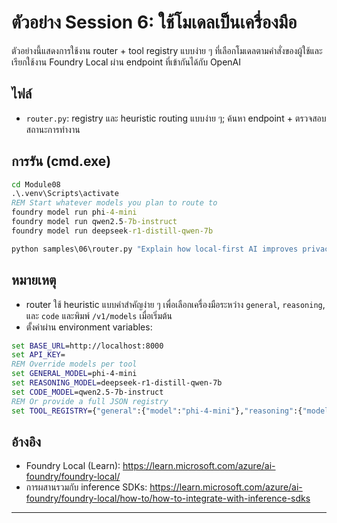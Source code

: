 <!--
CO_OP_TRANSLATOR_METADATA:
{
  "original_hash": "d28c8fdf6c32d02120403c7b4526392b",
  "translation_date": "2025-09-22T19:23:16+00:00",
  "source_file": "Module08/samples/06/README.md",
  "language_code": "th"
}
-->
# ตัวอย่าง Session 6: ใช้โมเดลเป็นเครื่องมือ

ตัวอย่างนี้แสดงการใช้งาน router + tool registry แบบง่าย ๆ ที่เลือกโมเดลตามคำสั่งของผู้ใช้และเรียกใช้งาน Foundry Local ผ่าน endpoint ที่เข้ากันได้กับ OpenAI

## ไฟล์
- `router.py`: registry และ heuristic routing แบบง่าย ๆ; ค้นหา endpoint + ตรวจสอบสถานะการทำงาน

## การรัน (cmd.exe)
```cmd
cd Module08
.\.venv\Scripts\activate
REM Start whatever models you plan to route to
foundry model run phi-4-mini
foundry model run qwen2.5-7b-instruct
foundry model run deepseek-r1-distill-qwen-7b

python samples\06\router.py "Explain how local-first AI improves privacy in two sentences."
```

## หมายเหตุ
- router ใช้ heuristic แบบคำสำคัญง่าย ๆ เพื่อเลือกเครื่องมือระหว่าง `general`, `reasoning`, และ `code` และพิมพ์ `/v1/models` เมื่อเริ่มต้น
- ตั้งค่าผ่าน environment variables:
```cmd
set BASE_URL=http://localhost:8000
set API_KEY=
REM Override models per tool
set GENERAL_MODEL=phi-4-mini
set REASONING_MODEL=deepseek-r1-distill-qwen-7b
set CODE_MODEL=qwen2.5-7b-instruct
REM Or provide a full JSON registry
set TOOL_REGISTRY={"general":{"model":"phi-4-mini"},"reasoning":{"model":"deepseek-r1-distill-qwen-7b"},"code":{"model":"qwen2.5-7b-instruct"}}
```

## อ้างอิง
- Foundry Local (Learn): https://learn.microsoft.com/azure/ai-foundry/foundry-local/
- การผสานรวมกับ inference SDKs: https://learn.microsoft.com/azure/ai-foundry/foundry-local/how-to/how-to-integrate-with-inference-sdks

---

